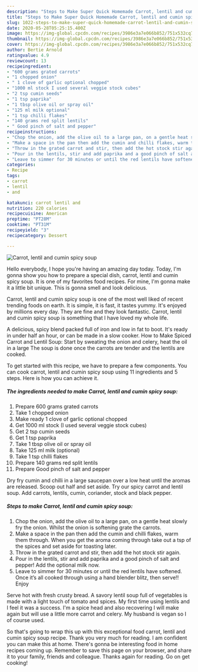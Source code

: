 ```yaml
---
description: "Steps to Make Super Quick Homemade Carrot, lentil and cumin spicy soup"
title: "Steps to Make Super Quick Homemade Carrot, lentil and cumin spicy soup"
slug: 1022-steps-to-make-super-quick-homemade-carrot-lentil-and-cumin-spicy-soup
date: 2020-05-28T05:25:15.400Z
image: https://img-global.cpcdn.com/recipes/3986e3a7e066b852/751x532cq70/carrot-lentil-and-cumin-spicy-soup-recipe-main-photo.jpg
thumbnail: https://img-global.cpcdn.com/recipes/3986e3a7e066b852/751x532cq70/carrot-lentil-and-cumin-spicy-soup-recipe-main-photo.jpg
cover: https://img-global.cpcdn.com/recipes/3986e3a7e066b852/751x532cq70/carrot-lentil-and-cumin-spicy-soup-recipe-main-photo.jpg
author: Bertie Arnold
ratingvalue: 4.9
reviewcount: 13
recipeingredient:
- "600 grams grated carrots"
- "1 chopped onion"
- " 1 clove of garlic optional chopped"
- "1000 ml stock I used several veggie stock cubes"
- "2 tsp cumin seeds"
- "1 tsp paprika"
- "1 tbsp olive oil or spray oil"
- "125 ml milk optional"
- "1 tsp chilli flakes"
- "140 grams red split lentils"
- " Good pinch of salt and pepper"
recipeinstructions:
- "Chop the onion, add the olive oil to a large pan, on a gentle heat slowly fry the onion. Whilst the onion is softening grate the carrots."
- "Make a space in the pan then add the cumin and chilli flakes, warm them through. When you get the aroma coming through take out a tsp of the spices and set aside for toasting later."
- "Throw in the grated carrot and stir, then add the hot stock stir again."
- "Pour in the lentils, stir and add paprika and a good pinch of salt and pepper! Add the optional milk now."
- "Leave to simmer for 30 minutes or until the red lentils have softened. Once it’s all cooked through using a hand blender blitz, then serve!! Enjoy"
categories:
- Recipe
tags:
- carrot
- lentil
- and

katakunci: carrot lentil and 
nutrition: 220 calories
recipecuisine: American
preptime: "PT28M"
cooktime: "PT31M"
recipeyield: "3"
recipecategory: Dessert

---
```



![Carrot, lentil and cumin spicy soup](https://img-global.cpcdn.com/recipes/3986e3a7e066b852/751x532cq70/carrot-lentil-and-cumin-spicy-soup-recipe-main-photo.jpg)

Hello everybody, I hope you're having an amazing day today. Today, I'm gonna show you how to prepare a special dish, carrot, lentil and cumin spicy soup. It is one of my favorites food recipes. For mine, I'm gonna make it a little bit unique. This is gonna smell and look delicious.

Carrot, lentil and cumin spicy soup is one of the most well liked of recent trending foods on earth. It is simple, it is fast, it tastes yummy. It's enjoyed by millions every day. They are fine and they look fantastic. Carrot, lentil and cumin spicy soup is something that I have loved my whole life.

A delicious, spicy blend packed full of iron and low in fat to boot. It&#39;s ready in under half an hour, or can be made in a slow cooker. How to Make Spiced Carrot and Lentil Soup: Start by sweating the onion and celery, heat the oil in a large The soup is done once the carrots are tender and the lentils are cooked.


To get started with this recipe, we have to prepare a few components. You can cook carrot, lentil and cumin spicy soup using 11 ingredients and 5 steps. Here is how you can achieve it.

<!--inarticleads1-->

##### The ingredients needed to make Carrot, lentil and cumin spicy soup:

1. Prepare 600 grams grated carrots
1. Take 1 chopped onion
1. Make ready  1 clove of garlic optional chopped
1. Get 1000 ml stock (I used several veggie stock cubes)
1. Get 2 tsp cumin seeds
1. Get 1 tsp paprika
1. Take 1 tbsp olive oil or spray oil
1. Take 125 ml milk (optional)
1. Take 1 tsp chilli flakes
1. Prepare 140 grams red split lentils
1. Prepare  Good pinch of salt and pepper


Dry fry cumin and chilli in a large saucepan over a low heat until the aromas are released. Scoop out half and set aside. Try our spicy carrot and lentil soup. Add carrots, lentils, cumin, coriander, stock and black pepper. 

<!--inarticleads2-->

##### Steps to make Carrot, lentil and cumin spicy soup:

1. Chop the onion, add the olive oil to a large pan, on a gentle heat slowly fry the onion. Whilst the onion is softening grate the carrots.
1. Make a space in the pan then add the cumin and chilli flakes, warm them through. When you get the aroma coming through take out a tsp of the spices and set aside for toasting later.
1. Throw in the grated carrot and stir, then add the hot stock stir again.
1. Pour in the lentils, stir and add paprika and a good pinch of salt and pepper! Add the optional milk now.
1. Leave to simmer for 30 minutes or until the red lentils have softened. Once it’s all cooked through using a hand blender blitz, then serve!! Enjoy


Serve hot with fresh crusty bread. A savory lentil soup full of vegetables is made with a light touch of tomato and spices. My first time using lentils and I feel it was a success. I&#39;m a spice head and also recovering I will make again but will use a little more carrot and celery. My husband is vegan so I of course used. 

So that's going to wrap this up with this exceptional food carrot, lentil and cumin spicy soup recipe. Thank you very much for reading. I am confident you can make this at home. There's gonna be interesting food in home recipes coming up. Remember to save this page on your browser, and share it to your family, friends and colleague. Thanks again for reading. Go on get cooking!
